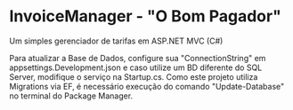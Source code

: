 # InvoiceManager - "O Bom Pagador"
Um simples gerenciador de tarifas em ASP.NET MVC (C#)

Para atualizar a Base de Dados, configure sua "ConnectionString" em appsettings.Development.json e caso utilize um BD diferente do SQL Server, modifique o serviço na Startup.cs.
Como este projeto utiliza Migrations via EF, é necessário execução do comando "Update-Database" no terminal do Package Manager.
